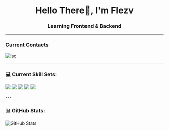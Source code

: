 <h1 align="center">Hello There👋, I'm Flezv</h1>

<h3 align="center">Learning Frontend & Backend </h3>

---
<h3 align="left">Current Contacts</h3> 
<a href="https://discord.gg/wyv8Fgm6r3" target="blank"><img align="center" src="https://img.shields.io/badge/Discord-%235865F2.svg?style=for-the-badge&logo=discord&logoColor=white" alt="lsc" /></a>


<p align="left">

---
### 💻 Current Skill Sets:

<img src="https://img.shields.io/badge/HTML5-E34F26?style=for-the-badge&logo=html5&logoColor=white" />
<img src="https://img.shields.io/badge/CSS3-1572B6?style=for-the-badge&logo=css3&logoColor=white" />
<img src="https://img.shields.io/badge/JavaScript-F7DF1E?style=for-the-badge&logo=javascript&logoColor=black" />
<img src="https://img.shields.io/badge/Lua-2C2D72?style=for-the-badge&logo=lua&logoColor=white" />
<img src= "https://img.shields.io/badge/python-3670A0?style=for-the-badge&logo=python&logoColor=ffdd54" />


</p>
---

### 📊 GitHub Stats:

<p align="left">
  <img src="https://github-readme-stats.vercel.app/api?username=flezv&show_icons=true&theme=tokyonight" alt="GitHub Stats" />
</p>
<!--
**flezv/flezv** is a ✨ _special_ ✨ repository because its `README.md` (this file) appears on your GitHub profile.

Here are some ideas to get you started:

- 🔭 I’m currently working on ...
- 🌱 I’m currently learning ...
- 👯 I’m looking to collaborate on ...
- 🤔 I’m looking for help with ...
- 💬 Ask me about ...
- 📫 How to reach me: ...
- 😄 Pronouns: ...
- ⚡ Fun fact: ...
-->
